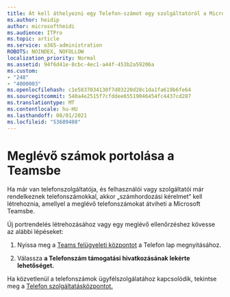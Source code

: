 ```yaml
---
title: Át kell áthelyezni egy Telefon-számot egy szolgáltatóról a Microsoftra?
ms.author: heidip
author: microsoftheidi
ms.audience: ITPro
ms.topic: article
ms.service: o365-administration
ROBOTS: NOINDEX, NOFOLLOW
localization_priority: Normal
ms.assetid: 94f6d41e-8cbc-4ec1-a44f-453b2a59206a
ms.custom:
- "248"
- "4000003"
ms.openlocfilehash: c1e5837034130f7d03220d28c1da1fa619b6fe64
ms.sourcegitcommit: 540a4e2515f7cfddee65519046454fc4437cd287
ms.translationtype: MT
ms.contentlocale: hu-HU
ms.lasthandoff: 08/01/2021
ms.locfileid: "53689408"
---
```

# <a name="port-existing-numbers-to-teams"></a>Meglévő számok portolása a Teamsbe

Ha már van telefonszolgáltatója, és felhasználói vagy szolgáltatói már rendelkeznek telefonszámokkal, akkor „számhordozási kérelmet“ kell létrehoznia, amellyel a meglévő telefonszámokat átviheti a Microsoft Teamsbe.  

Új portrendelés létrehozásához vagy egy meglévő ellenőrzéshez kövesse az alábbi lépéseket: 

1. Nyissa meg a [Teams felügyeleti központot](https://admin.teams.microsoft.com/phone-numbers) a Telefon lap megnyitásához. 

1. Válassza **a Telefonszám támogatási hivatkozásának lekérte lehetőséget.** 

Ha közvetlenül a telefonszámok ügyfélszolgálatához kapcsolódik, tekintse meg a [Telefon szolgáltatásközpontot.](https://pstnsd.powerappsportals.com/)  